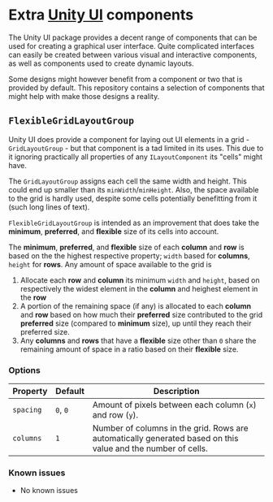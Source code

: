 # Extra [Unity UI][ugui] components

The Unity UI package provides a decent range of components that can be used for creating a graphical user interface. Quite complicated interfaces can easily be created between various visual and interactive components, as well as components used to create dynamic layouts.

Some designs might however benefit from a component or two that is provided by default. This repository contains a selection of components that might help with make those designs a reality.

## `FlexibleGridLayoutGroup`

Unity UI does provide a component for laying out UI elements in a grid - `GridLayoutGroup` - but that component is a tad limited in its uses. This due to it ignoring practically all properties of any `ILayoutComponent` its "cells" might have.

The `GridLayoutGroup` assigns each cell the same width and height. This could end up smaller than its `minWidth`/`minHeight`. Also, the space available to the grid is hardly used, despite some cells potentially benefitting from it (such long lines of text).

`FlexibleGridLayoutGroup` is intended as an improvement that does take the **minimum**, **preferred**, and **flexible** size of its cells into account. 

The **minimum**, **preferred**, and **flexible** size of each **column** and **row** is based on the the highest respective property; `width` based for **columns**, `height` for **rows**. Any amount of space available to the grid is 

1. Allocate each **row** and **column** its minimum `width` and `height`, based on respectively the widest element in the **column** and heighest element in the **row**
1. A portion of the remaining space (if any) is allocated to each **column** and **row** based on how much their **preferred** size contributed to the grid **preferred** size (compared to **minimum** size), up until they reach their preferred size.
1. Any **columns** and **rows** that have a **flexible** size other than `0` share the remaining amount of space in a ratio based on their **flexible** size.


### Options

| Property  | Default  | Description | 
|-----------|----------|-------------|
| `spacing` | `0`, `0` | Amount of pixels between each column (`x`) and row (`y`). |
| `columns` | `1` | Number of columns in the grid. Rows are automatically generated based on this value and the number of cells. |


### Known issues

- No known issues

[ugui]: https://docs.unity3d.com/Packages/com.unity.ugui@1.0/manual/index.html